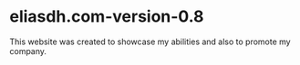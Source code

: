 # eliasdh.com-version-0.8
This website was created to showcase my abilities and also to promote my company.
